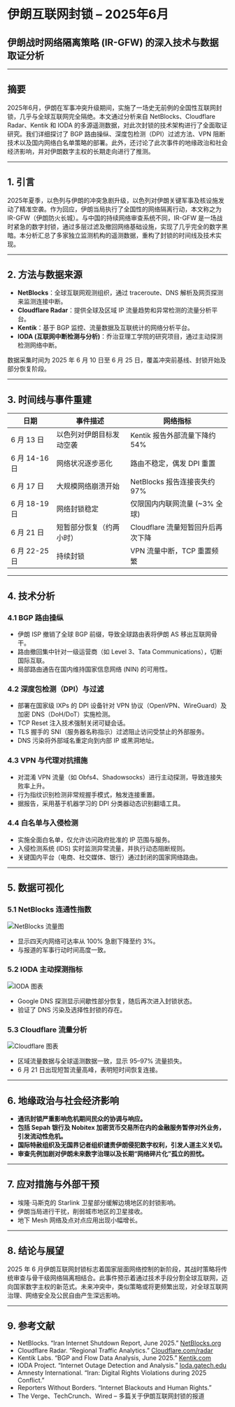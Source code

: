 # 伊朗互联网封锁 – 2025年6月  
## 伊朗战时网络隔离策略 (IR-GFW) 的深入技术与数据取证分析

---

## 摘要

2025年6月，伊朗在军事冲突升级期间，实施了一场史无前例的全国性互联网封锁，几乎与全球互联网完全隔绝。本文通过分析来自 NetBlocks、Cloudflare Radar、Kentik 和 IODA 的多源遥测数据，对此次封锁的技术架构进行了全面取证研究。我们详细探讨了 BGP 路由操纵、深度包检测（DPI）过滤方法、VPN 阻断技术以及国内网络白名单策略的部署。此外，还讨论了此次事件的地缘政治和社会经济影响，并对伊朗数字主权的长期走向进行了推测。

---

## 1. 引言

2025年夏季，以色列与伊朗的冲突急剧升级，以色列对伊朗关键军事及核设施发动了精准空袭。作为回应，伊朗当局执行了全国性的网络隔离行动，本文称之为 IR-GFW（伊朗防火长城）。与中国的持续网络审查系统不同，IR-GFW 是一场战时紧急的数字封锁，通过多层过滤及撤回网络基础设施，实现了几乎完全的数字黑暗。本分析汇总了多家独立监测机构的遥测数据，重构了封锁的时间线及技术实现。

---

## 2. 方法与数据来源

- **NetBlocks**：全球互联网观测组织，通过 traceroute、DNS 解析及网页探测来监测连接中断。  
- **Cloudflare Radar**：提供全球及区域 IP 流量趋势和异常检测的流量分析平台。  
- **Kentik**：基于 BGP 监控、流量数据及互联统计的网络分析平台。  
- **IODA (互联网中断检测与分析)**：乔治亚理工学院的研究项目，通过主动探测检测网络中断。  

数据采集时间为 2025 年 6 月 10 日至 6 月 25 日，覆盖冲突前基线、封锁开始及部分恢复阶段。

---

## 3. 时间线与事件重建

| 日期       | 事件描述                                 | 网络指标                                |
|------------|----------------------------------------|-----------------------------------------|
| 6 月 13 日 | 以色列对伊朗目标发动空袭               | Kentik 报告外部流量下降约 54%         |
| 6 月 14-16 日 | 网络状况逐步恶化                       | 路由不稳定，偶发 DPI 重置             |
| 6 月 17 日 | 大规模网络崩溃开始                      | NetBlocks 报告连接丧失约 97%         |
| 6 月 18-19 日 | 网络封锁稳定                          | 仅限国内内联网流量 (~3% 全球)        |
| 6 月 21 日 | 短暂部分恢复（约两小时）               | Cloudflare 流量短暂回升后再次下降     |
| 6 月 22-25 日 | 持续封锁                              | VPN 流量中断，TCP 重置频繁             |

---

## 4. 技术分析

### 4.1 BGP 路由操纵

- 伊朗 ISP 撤销了全球 BGP 前缀，导致全球路由表将伊朗 AS 移出互联网骨干。  
- 路由撤回集中针对一级运营商（如 Level 3、Tata Communications），切断国际互联。  
- 局部路由通告在国内维持国家信息网络 (NIN) 的可用性。

### 4.2 深度包检测（DPI）与过滤

- 部署在国家级 IXPs 的 DPI 设备针对 VPN 协议（OpenVPN、WireGuard）及加密 DNS（DoH/DoT）实施检测。  
- TCP Reset 注入技术强制关闭可疑会话。  
- TLS 握手的 SNI（服务器名称指示）过滤阻止访问受禁止的外部服务。  
- DNS 污染将外部域名重定向到内部 IP 或黑洞地址。

### 4.3 VPN 与代理对抗措施

- 对混淆 VPN 流量（如 Obfs4、Shadowsocks）进行主动探测，导致连接失败率上升。  
- 行为指纹识别检测非常规握手模式，触发连接重置。  
- 据报告，采用基于机器学习的 DPI 分类器动态识别翻墙工具。

### 4.4 白名单与入侵检测

- 实施全面白名单，仅允许访问政府批准的 IP 范围与服务。  
- 入侵检测系统 (IDS) 实时监测异常流量，并执行动态阻断规则。  
- 关键国内平台（电商、社交媒体、银行）通过封闭的国家网络路由。

---

## 5. 数据可视化

### 5.1 NetBlocks 连通性指数

![NetBlocks 流量图](./data/netblocks_traffic.png)

- 显示四天内网络可达率从 100% 急剧下降至约 3%。  
- 与报道的军事行动时间高度一致。

### 5.2 IODA 主动探测指标

![IODA 图表](./data/ioda_google_access.png)

- Google DNS 探测显示间歇性部分恢复，随后再次进入封锁状态。  
- 验证了 DNS 污染及选择性封锁的存在。

### 5.3 Cloudflare 流量分析

![Cloudflare 图表](./data/cloudflare_drop.png)

- 区域流量数据与全球遥测数据一致，显示 95–97% 流量损失。  
- 6 月 21 日出现短暂流量高峰，表明短时间恢复连接。

---

## 6. 地缘政治与社会经济影响

- **通讯封锁严重影响危机期间民众的协调与响应。**  
- **包括 Sepah 银行及 Nobitex 加密货币交易所在内的金融服务暂停对外业务，引发流动性危机。**  
- **国际特赦组织及无国界记者组织谴责伊朗侵犯数字权利，引发人道主义关切。**  
- **审查先例加剧对伊朗未来数字治理以及长期“网络碎片化”孤立的担忧。**

---

## 7. 应对措施与外部干预

- 埃隆·马斯克的 Starlink 卫星部分缓解边境地区的封锁影响。  
- 伊朗当局进行干扰，削弱城市地区的卫星接收。  
- 地下 Mesh 网络及点对点应用出现小幅增长。

---

## 8. 结论与展望

2025 年 6 月伊朗互联网封锁标志着国家层面网络控制的新阶段，其战时策略将传统审查与骨干级网络隔离相结合。此事件预示着通过技术手段分割全球互联网，迈向国家数字主权的新范式。未来冲突中，类似策略或将更频繁出现，对全球互联网治理、网络安全及公民自由产生深远影响。

---

## 9. 参考文献

- NetBlocks. “Iran Internet Shutdown Report, June 2025.” [NetBlocks.org](https://netblocks.org)  
- Cloudflare Radar. “Regional Traffic Analytics.” [Cloudflare.com/radar](https://radar.cloudflare.com)  
- Kentik Labs. “BGP and Flow Data Analysis, June 2025.” [Kentik.com](https://kentik.com)  
- IODA Project. “Internet Outage Detection and Analysis.” [Ioda.gatech.edu](https://ioda.gatech.edu)  
- Amnesty International. “Iran: Digital Rights Violations during 2025 Conflict.”  
- Reporters Without Borders. “Internet Blackouts and Human Rights.”  
- The Verge、TechCrunch、Wired – 多篇关于伊朗互联网封锁的报道
